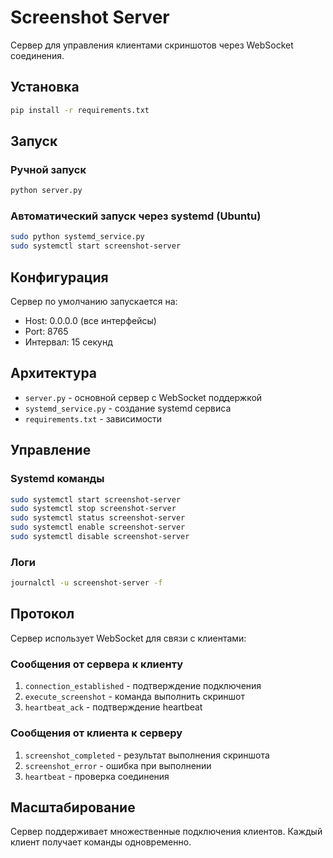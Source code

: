 # Screenshot Server

Сервер для управления клиентами скриншотов через WebSocket соединения.

## Установка

```bash
pip install -r requirements.txt
```

## Запуск

### Ручной запуск

```bash
python server.py
```

### Автоматический запуск через systemd (Ubuntu)

```bash
sudo python systemd_service.py
sudo systemctl start screenshot-server
```

## Конфигурация

Сервер по умолчанию запускается на:

- Host: 0.0.0.0 (все интерфейсы)
- Port: 8765
- Интервал: 15 секунд

## Архитектура

- `server.py` - основной сервер с WebSocket поддержкой
- `systemd_service.py` - создание systemd сервиса
- `requirements.txt` - зависимости

## Управление

### Systemd команды

```bash
sudo systemctl start screenshot-server
sudo systemctl stop screenshot-server
sudo systemctl status screenshot-server
sudo systemctl enable screenshot-server
sudo systemctl disable screenshot-server
```

### Логи

```bash
journalctl -u screenshot-server -f
```

## Протокол

Сервер использует WebSocket для связи с клиентами:

### Сообщения от сервера к клиенту

1. `connection_established` - подтверждение подключения
2. `execute_screenshot` - команда выполнить скриншот
3. `heartbeat_ack` - подтверждение heartbeat

### Сообщения от клиента к серверу

1. `screenshot_completed` - результат выполнения скриншота
2. `screenshot_error` - ошибка при выполнении
3. `heartbeat` - проверка соединения

## Масштабирование

Сервер поддерживает множественные подключения клиентов. Каждый клиент получает команды одновременно.
